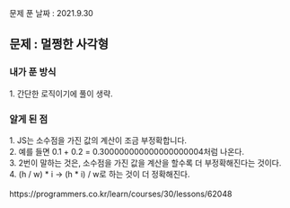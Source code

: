 문제 푼 날짜 : 2021.9.30

<h2>문제 : 멀쩡한 사각형</h2>

<h3>내가 푼 방식</h3>
<div>1. 간단한 로직이기에 풀이 생략.</div>

<h3>알게 된 점</h3>
<div>1. JS는 소수점을 가진 값의 계산이 조금 부정확합니다.</div>
<div>2. 예를 들면 0.1 + 0.2 = 0.300000000000000000004처럼 나온다.</div>
<div>3. 2번이 말하는 것은, 소수점을 가진 값을 계산을 할수록 더 부정확해진다는 것이다.</div>
<div>4. (h / w) * i -> (h * i) / w로 하는 것이 더 정확해진다.</div>

<br>
https://programmers.co.kr/learn/courses/30/lessons/62048